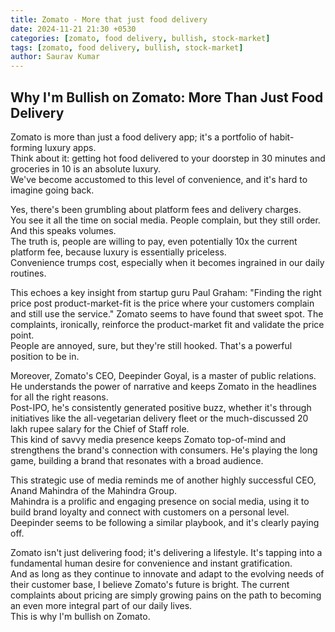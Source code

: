```yaml
---
title: Zomato - More that just food delivery
date: 2024-11-21 21:30 +0530
categories: [zomato, food delivery, bullish, stock-market]
tags: [zomato, food delivery, bullish, stock-market]
author: Saurav Kumar
---
```


## Why I'm Bullish on Zomato: More Than Just Food Delivery

Zomato is more than just a food delivery app; it's a portfolio of habit-forming luxury apps.  
Think about it: getting hot food delivered to your doorstep in 30 minutes and groceries in 10 is an absolute luxury.  
We've become accustomed to this level of convenience, and it's hard to imagine going back.  

Yes, there's been grumbling about platform fees and delivery charges.  
You see it all the time on social media. People complain, but they still order. And this speaks volumes.  
The truth is, people are willing to pay, even potentially 10x the current platform fee, because luxury is essentially priceless.  
Convenience trumps cost, especially when it becomes ingrained in our daily routines.

This echoes a key insight from startup guru Paul Graham:  "Finding the right price post product-market-fit is the price where your customers complain and still use the service." 
Zomato seems to have found that sweet spot.  The complaints, ironically, reinforce the product-market fit and validate the price point.  
People are annoyed, sure, but they're still hooked.  That's a powerful position to be in.

Moreover, Zomato's CEO, Deepinder Goyal, is a master of public relations. 
He understands the power of narrative and keeps Zomato in the headlines for all the right reasons.  
Post-IPO, he's consistently generated positive buzz, whether it's through initiatives like the all-vegetarian delivery fleet or the much-discussed 20 lakh rupee salary for the Chief of Staff role.  
This kind of savvy media presence keeps Zomato top-of-mind and strengthens the brand's connection with consumers.  He's playing the long game, building a brand that resonates with a broad audience.

This strategic use of media reminds me of another highly successful CEO, Anand Mahindra of the Mahindra Group.  
Mahindra is a prolific and engaging presence on social media, using it to build brand loyalty and connect with customers on a personal level.  
Deepinder seems to be following a similar playbook, and it's clearly paying off.

Zomato isn't just delivering food; it's delivering a lifestyle. 
It's tapping into a fundamental human desire for convenience and instant gratification.  
And as long as they continue to innovate and adapt to the evolving needs of their customer base, I believe Zomato's future is bright. 
The current complaints about pricing are simply growing pains on the path to becoming an even more integral part of our daily lives.  
This is why I'm bullish on Zomato.
